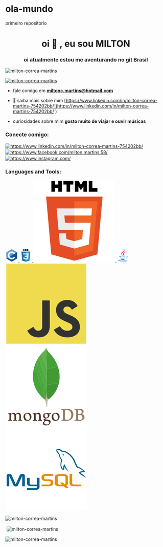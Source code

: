 # ola-mundo
primeiro repositorio

<h1 align="center">oi 👋 , eu sou MILTON</h1>
<h3 align="center">oi atualmente estou me aventurando no git Brasil</h3>

<p align="left"> <img src="https://komarev.com/ghpvc/?username=milton-correa-martins&label=Profile%20views&color=0e75b6&style=flat" alt="milton-correa-martins" /> </p>

<p align="left"> <a href="https://github.com/ryo-ma/github-profile-trophy"><img src="https://github-profile-trophy.vercel.app/?username=milton-correa-martins" alt="milton-correa-martins" /></a> </p>

- fale comigo em **miltonc.martins@hotmail.com**

- 📄 saiba mais sobre mim [https://www.linkedin.com/in/milton-correa-martins-754202bb/](https://www.linkedin.com/in/milton-correa-martins-754202bb/ )

- curiosidades sobre mim **gosto muito de viajar e ouvir músicas**

<h3 alinhar="esquerda">Conecte comigo:</h3>
<p align="esquerda">
<a href="https://linkedin.com/in/https://www.linkedin.com/in/milton-correa-martins-754202bb/" target="blank"><img align="center" src=" https://raw.githubusercontent.com/rahuldkjain/github-profile-readme-generator/master/src/images/icons/Social/linked-in-alt.svg" alt="https://www.linkedin.com/in/milton-correa-martins-754202bb/" altura="30" largura="40" /></a>
<a href="https://fb.com/https://www.facebook.com/milton.martins.58/" target="blank"><img align="center" src=" https://raw.githubusercontent.com/rahuldkjain/github-profile-readme-generator/master/src/images/icons/Social/facebook.svg" alt="https://www.facebook.com/milton.martins.58/" altura="30" largura="40" /></a>
<a href="https://instagram.com/https://www.instagram.com/" target="blank"><img align="center" src="https://raw.githubusercontent.com/rahuldkjain/github-profile-readme-generator/master/src/images/icons/Social/instagram.svg" alt= "https://www.instagram.com/" altura="30" largura="40" /></a>
</p>

<h3 align="left">Languages and Tools:</h3>
<p align="left"" > <a href="https://www.cprogramming.com/" target="_blank" rel="noreferrer"> <img src="https://raw.githubusercontent.com/devicons/devicon/master/icons/c/c-original.svg" alt="c" width="40" height="40"/> </a> <a href=" https://www.w3schools.com/css/" target="_blank" rel="noreferrer"> <img src="https://raw.githubusercontent.com/devicons/devicon/master/icons/css3/css3-original-wordmark.svg" alt="css3" width="40" height="40"/> </a> <a href="https://git-scm.com/ " target="_blank" rel="noreferrer"> <imrg src="https://www.vectorlogo.zone/logos/git-scm/git-scm-icon.svg" alt="git" width="40" height="40"/> </a> <a href="https://www.w3.org/html/" target="_ em branco" rel="noreferrer"> <img src="https://raw.githubusercontent.com/devicons/devicon/master/icons/html5/html5-original-wordmark.svg" alt="html5" largura="40" altura="40"/> </a> <a href="https://www.java.com" alvo ="_blank" rel="noreferrer"> <img src="https://raw.githubusercontent.com/devicons/devicon/master/icons/java/java-original.svg" alt="java" width="40" height="40"/> </a> <a href=" https://developer.mozilla.org/en-US/docs/Web/JavaScript" target="_blank" rel="noreferrer"> <img src="https://raw.githubusercontent.com/devicons/devicon/master/icons/javascript/javascript-original.svg" alt="javascript" largura="30" altura="30"/> </a> <a href="https://www.mongodb.com/" target="_blank" rel="noreferrer"> <img src="https://raw.githubusercontent.com/devicons/devicon/master/icons/mongodb/mongodb-original-wordmark.svg" alt=" mongodb" largura="30" altura="30"/> </a> <a href="https://www.mysql.com/" target="_blank" rel="noreferrer"> <img src="https://raw.githubusercontent.com/devicons/devicon/master/icons/mysql/mysql-original-wordmark.svg" alt="mysql" largura="40" altura="40"/> </a> </p>

<p><img align="esquerda" src=" https://github-readme-stats.vercel.app/api/top-langs?username=milton-correa-martins&show_icons=true&locale=en&layout=compact" alt="milton-correa-martins" /></p>

<p>&nbsp;<img align="center" src="https://github-readme-stats.vercel.app/api?username=milton-correa-martins&show_icons=true&locale=en" alt="milton-correa-martins" /></p>

<p><img align="center" src="https://github-readme-streak-stats.herokuapp.com/?user=milton-correa-martins&" alt="milton-correa-martins" /></p>
